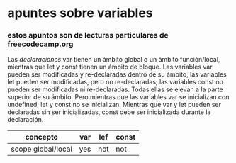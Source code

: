 # apuntes sobre variables
### estos apuntos son de lecturas particulares de freecodecamp.org
Las *declaraciones* var tienen un ámbito global o un ámbito función/local, mientras que let y const tienen un ámbito de bloque.
Las variables var pueden ser modificadas y re-declaradas dentro de su ámbito; las variables let pueden ser modificadas, pero no re-declaradas; las variables const no pueden ser modificadas ni re-declaradas.
Todas ellas se elevan a la parte superior de su ámbito. Pero mientras que las variables var se inicializan con undefined, let y const no se inicializan.
Mientras que var y let pueden ser declaradas sin ser inicializadas, const debe ser inicializada durante la declaración.

concepto  | var | lef |const
------------------------ | -------------|-------------|-------------
scope global/local  | yes | not | not
